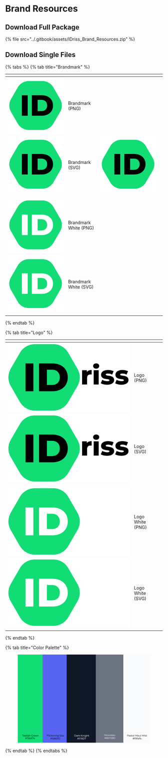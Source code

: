 # Brand Resources

## **Download Full Package**

{% file src="../.gitbook/assets/IDriss_Brand_Resources.zip" %}

## **Download Single Files**

{% tabs %}
{% tab title="Brandmark" %}
<table data-view="cards"><thead><tr><th></th><th></th><th data-hidden></th><th data-hidden data-type="files"></th></tr></thead><tbody><tr><td><img src="../.gitbook/assets/IDriss_Brandmark (3).png" alt="" data-size="original"></td><td>Brandmark (PNG)</td><td></td><td></td></tr><tr><td><img src="../.gitbook/assets/IDriss_Brandmark (2).svg" alt="" data-size="original"></td><td>Brandmark (SVG)</td><td><img src="../.gitbook/assets/IDriss_Brandmark (1).svg" alt=""></td><td></td></tr><tr><td></td><td></td><td></td><td></td></tr><tr><td><img src="../.gitbook/assets/IDriss_Brandmark_White.png" alt="" data-size="original"></td><td>Brandmark White (PNG)</td><td></td><td></td></tr><tr><td><img src="../.gitbook/assets/IDriss_Brandmark_White.svg" alt="" data-size="original"></td><td>Brandmark White (SVG)</td><td></td><td></td></tr><tr><td></td><td></td><td></td><td></td></tr></tbody></table>


{% endtab %}

{% tab title="Logo" %}
<table data-view="cards"><thead><tr><th></th><th></th><th data-hidden></th></tr></thead><tbody><tr><td><img src="../.gitbook/assets/IDriss_Logo (4).png" alt="" data-size="original"></td><td>Logo (PNG)</td><td></td></tr><tr><td><img src="../.gitbook/assets/IDriss_Logo.svg" alt="" data-size="original"></td><td>Logo (SVG)</td><td></td></tr><tr><td></td><td></td><td></td></tr><tr><td><img src="../.gitbook/assets/IDriss_Logo_White.png" alt="" data-size="original"></td><td>Logo White (PNG)</td><td></td></tr><tr><td><img src="../.gitbook/assets/IDriss_Logo_White.svg" alt="" data-size="original"></td><td>Logo White (SVG)</td><td></td></tr><tr><td></td><td></td><td></td></tr></tbody></table>
{% endtab %}

{% tab title="Color Palette" %}
<figure><img src="../.gitbook/assets/IDriss_Color_Palette.png" alt=""><figcaption></figcaption></figure>
{% endtab %}
{% endtabs %}

